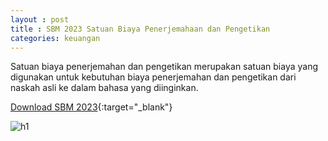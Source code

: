 ```yaml
---
layout : post
title : SBM 2023 Satuan Biaya Penerjemahaan dan Pengetikan
categories: keuangan
---
```


Satuan biaya penerjemahan dan pengetikan merupakan satuan biaya yang digunakan untuk kebutuhan biaya penerjemahan dan pengetikan dari naskah asli ke dalam bahasa yang diinginkan.


[Download SBM 2023](https://drive.google.com/file/d/1E7dBSV1cZGMQCWfVuKfwCuzBQ-tRs2oD/view){:target="_blank"}

![h1](https://blogger.googleusercontent.com/img/b/R29vZ2xl/AVvXsEgwXR6Xrysm3qXOMhFfcnteIVMQeKd_TMsxXK_-ZyJLpVHsBT_sWOqzdeN1zzvJ018eLBwNevdpcCzA9qvRovyBCg3qUt8T-210vkTvFUCpr0NeFy5U2DAkeWsS__dY30iZcCa28JEzMmKZ4r5YcjYu4sAtbFTf-2hG6IM83y4IPAM/s1600/SBM_2023_page-0086.jpg)
